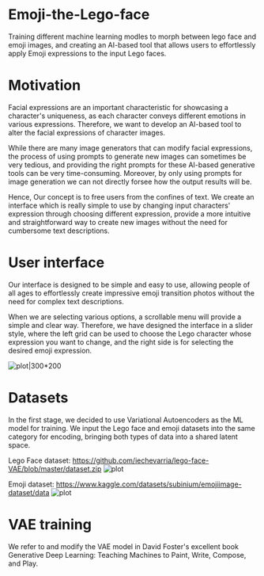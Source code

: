 # Emoji-the-Lego-face
Training different machine learning modles to morph between lego face and emoji images, and creating an AI-based tool that allows users to effortlessly apply Emoji expressions to the input Lego faces.

# Motivation
Facial expressions are an important characteristic for showcasing a character's uniqueness, as each character conveys different emotions in various expressions. Therefore, we want to develop an AI-based tool to alter the facial expressions of character images.

While there are many image generators that can modify facial expressions, the process of using prompts to generate new images can sometimes be very tedious, and providing the right prompts for these AI-based generative tools can be very time-consuming. Moreover, by only using prompts for image generation we can not directly forsee how the output results will be.

Hence, Our concept is to free users from the confines of text. We create an interface which is really simple to use by changing input characters' expression through choosing different expression,  provide a more intuitive and straightforward way to create new images without the need for cumbersome text descriptions.

# User interface
Our interface is designed to be simple and easy to use, allowing people of all ages to effortlessly create impressive emoji transition photos without the need for complex text descriptions.

When we are selecting various options, a scrollable menu will provide a simple and clear way. Therefore, we have designed the interface in a slider style, where the left grid can be used to choose the Lego character whose expression you want to change, and the right side is for selecting the desired emoji expression.

![plot|300*200](https://i.imgur.com/aLB76bO.png)

# Datasets 
In the first stage, we decided to use Variational Autoencoders as the ML model for training. We input the Lego face and emoji datasets into the same category for encoding, bringing both types of data into a shared latent space.

Lego Face dataset:
https://github.com/iechevarria/lego-face-VAE/blob/master/dataset.zip
![plot]()

Emoji dataset:
https://www.kaggle.com/datasets/subinium/emojiimage-dataset/data
![plot](https://i.imgur.com/MR0ENcr.png)

# VAE training
We refer to and modify the VAE model in David Foster's excellent book Generative Deep Learning: Teaching Machines to Paint, Write, Compose, and Play. 

